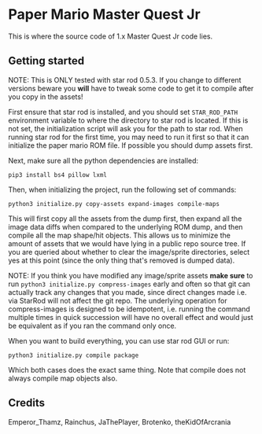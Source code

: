 # Paper Mario Master Quest Jr

This is where the source code of 1.x Master Quest Jr code lies.

## Getting started

NOTE: This is ONLY tested with star rod 0.5.3. If you change to different versions
beware you **will** have to tweak some code to get it to compile after you copy
in the assets!

First ensure that star rod is installed, and you should set `STAR_ROD_PATH`
environment variable to where the directory to star rod is located. If this is
not set, the initialization script will ask you for the path to star rod. When
running star rod for the first time, you may need to run it first so that it can
initialize the paper mario ROM file. If possible you should dump assets first.

Next, make sure all the python dependencies are installed:
```
pip3 install bs4 pillow lxml
```

Then, when initializing the project, run the following set of commands:
```
python3 initialize.py copy-assets expand-images compile-maps
```

This will first copy all the assets from the dump first, then expand all the
image data diffs when compared to the underlying ROM dump, and then compile all
the map shape/hit objects. This allows us to minimize the amount of assets that
we would have lying in a public repo source tree. If you are queried about
whether to clear the image/sprite directories, select yes at this point (since
the only thing that's removed is dumped data).

NOTE: If you think you have modified any image/sprite assets **make sure** to
run `python3 initialize.py compress-images` early and often so that git can
actually track any changes that you made, since direct changes made i.e. via
StarRod will not affect the git repo. The underlying operation for
compress-images is designed to be idempotent, i.e. running the command multiple
times in quick succession will have no overall effect and would just be
equivalent as if you ran the command only once.

When you want to build everything, you can use star rod GUI or run:
```
python3 initialize.py compile package
```
Which both cases does the exact same thing. Note that compile does not always
compile map objects also.

## Credits
Emperor\_Thamz, Rainchus, JaThePlayer, Brotenko, theKidOfArcrania
